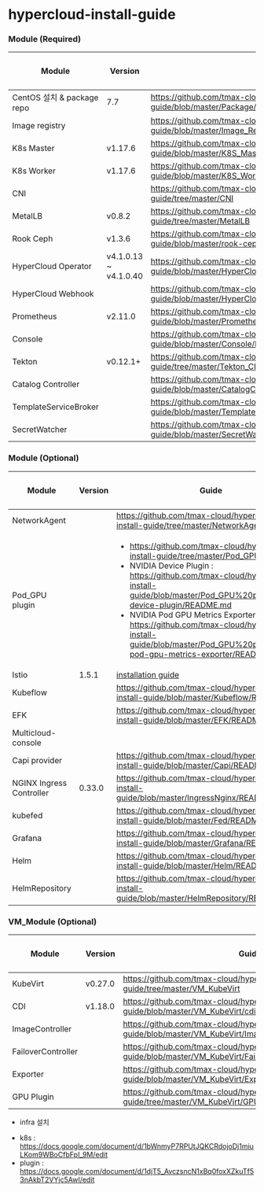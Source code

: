# hypercloud-install-guide

### Module (Required)
| Module | Version | Guide | 진행률(O/△/X) |
| ------ | ------ | ------ | ------ |
| CentOS 설치 & package repo | 7.7 | https://github.com/tmax-cloud/hypercloud-install-guide/blob/master/Package/README.md | O |
| Image registry |  | https://github.com/tmax-cloud/hypercloud-install-guide/blob/master/Image_Registry/README.md | O |
| K8s Master | v1.17.6  | https://github.com/tmax-cloud/hypercloud-install-guide/blob/master/K8S_Master/README.md | O |
| K8s Worker | v1.17.6 | https://github.com/tmax-cloud/hypercloud-install-guide/blob/master/K8S_Worker/README.md | O |
| CNI | | https://github.com/tmax-cloud/hypercloud-install-guide/tree/master/CNI | O |
| MetalLB | v0.8.2 | https://github.com/tmax-cloud/hypercloud-install-guide/tree/master/MetalLB | O |
| Rook Ceph | v1.3.6 | https://github.com/tmax-cloud/hypercloud-install-guide/blob/master/rook-ceph/README.md | O |
| HyperCloud Operator | v4.1.0.13 ~ v4.1.0.40 | https://github.com/tmax-cloud/hypercloud-install-guide/blob/master/HyperCloud%20Operator/v4.1.0.13/README.md | O |
| HyperCloud Webhook | | https://github.com/tmax-cloud/hypercloud-install-guide/blob/master/HyperCloud%20Webhook/README.md | O |
| Prometheus | v2.11.0 | https://github.com/tmax-cloud/hypercloud-install-guide/blob/master/Prometheus/README.md | O |
| Console | | https://github.com/tmax-cloud/hypercloud-install-guide/blob/master/Console/README.md | O |
| Tekton | v0.12.1+ | https://github.com/tmax-cloud/hypercloud-install-guide/tree/master/Tekton_CI_CD | O |
| Catalog Controller |  | https://github.com/tmax-cloud/hypercloud-install-guide/blob/master/CatalogController/README.md | O |
| TemplateServiceBroker |  | https://github.com/tmax-cloud/hypercloud-install-guide/blob/master/TemplateServiceBroker/README.md | O |
| SecretWatcher |  | https://github.com/tmax-cloud/hypercloud-install-guide/blob/master/SecretWatcher/README.md | O |

### Module (Optional)
| Module | Version | Guide | 진행률(O/△/X) |
| ------ | ------ | ------ | ------ |
| NetworkAgent |  | https://github.com/tmax-cloud/hypercloud-install-guide/tree/master/NetworkAgent | O |
| Pod_GPU plugin | | <ul><li>https://github.com/tmax-cloud/hypercloud-install-guide/tree/master/Pod_GPU%20plugin</li><li> NVIDIA Device Plugin : https://github.com/tmax-cloud/hypercloud-install-guide/blob/master/Pod_GPU%20plugin/nvidia-device-plugin/README.md</li><li> NVIDIA Pod GPU Metrics Exporter : https://github.com/tmax-cloud/hypercloud-install-guide/blob/master/Pod_GPU%20plugin/nvidia-pod-gpu-metrics-exporter/README.md</li></ul> | O |
| Istio | 1.5.1 | [installation guide](https://github.com/tmax-cloud/hypercloud-install-guide/blob/master/Istio/README.md) | O |
| Kubeflow | | https://github.com/tmax-cloud/hypercloud-install-guide/blob/master/Kubeflow/README.md | O |
| EFK | | https://github.com/tmax-cloud/hypercloud-install-guide/blob/master/EFK/README.md | O |
| Multicloud-console |  |  | X |
| Capi provider |  | https://github.com/tmax-cloud/hypercloud-install-guide/blob/master/Capi/README.md | O |
| NGINX Ingress Controller | 0.33.0 | https://github.com/tmax-cloud/hypercloud-install-guide/blob/master/IngressNginx/README.md | O |
| kubefed |  | https://github.com/tmax-cloud/hypercloud-install-guide/blob/master/Fed/README.md | O |
| Grafana |  | https://github.com/tmax-cloud/hypercloud-install-guide/blob/master/Grafana/README.md | O |
| Helm |  | https://github.com/tmax-cloud/hypercloud-install-guide/blob/master/Helm/README.md | O |
| HelmRepository |  | https://github.com/tmax-cloud/hypercloud-install-guide/blob/master/HelmRepository/README.md | O |

### VM_Module (Optional)
| Module | Version | Guide | 진행률(O/△/X) |
| ------ | ------ | ------ | ------ |
| KubeVirt | v0.27.0 | https://github.com/tmax-cloud/hypercloud-install-guide/tree/master/VM_KubeVirt | O |
| CDI | v1.18.0 | https://github.com/tmax-cloud/hypercloud-install-guide/blob/master/VM_KubeVirt/cdi/README.md | O |
| ImageController | | https://github.com/tmax-cloud/hypercloud-install-guide/blob/master/VM_KubeVirt/Image%20Controller/README.md | △ |
| FailoverController | | https://github.com/tmax-cloud/hypercloud-install-guide/blob/master/VM_KubeVirt/Failover%20Controller/README.md | O |
| Exporter | | https://github.com/tmax-cloud/hypercloud-install-guide/blob/master/VM_KubeVirt/Exporter/README.md | △ |
| GPU Plugin | | https://github.com/tmax-cloud/hypercloud-install-guide/tree/master/VM_KubeVirt/GPU%20plugin | O |

* infra 설치
- k8s : https://docs.google.com/document/d/1bWnmyP7RPUtJQKCRdojoDj1miuLKom9WBoCfbFpI_9M/edit
- plugin : https://docs.google.com/document/d/1djT5_AvczsncN1xBq0foxXZkuTf53nAkbT2VYjc5AwI/edit

